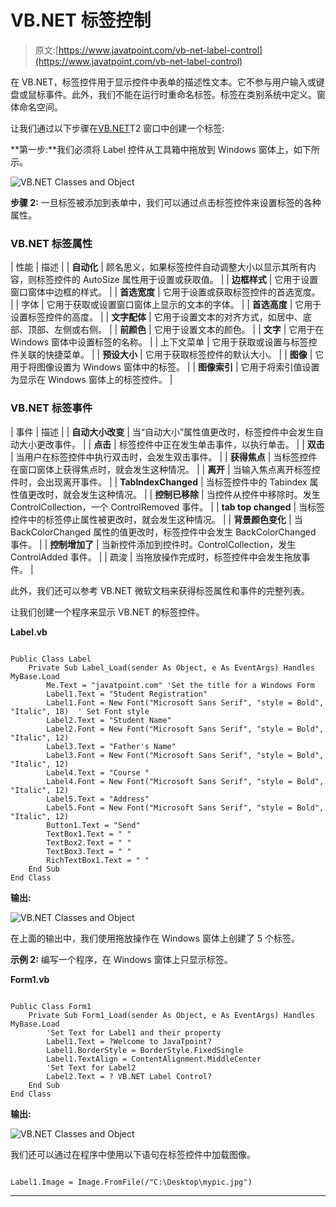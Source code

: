 # VB.NET 标签控制

> 原文:[https://www.javatpoint.com/vb-net-label-control](https://www.javatpoint.com/vb-net-label-control)

在 VB.NET，标签控件用于显示控件中表单的描述性文本。它不参与用户输入或键盘或鼠标事件。此外，我们不能在运行时重命名标签。标签在类别系统中定义。窗体命名空间。

让我们通过以下步骤在[VB.NET](https://www.javatpoint.com/vb-net)T2 窗口中创建一个标签:

**第一步:**我们必须将 Label 控件从工具箱中拖放到 Windows 窗体上，如下所示。

![VB.NET Classes and Object](../Images/a418c6c9b59b3f3c4e4d5df4ebc2f063.png)

**步骤 2:** 一旦标签被添加到表单中，我们可以通过点击标签控件来设置标签的各种属性。

### VB.NET 标签属性

| 性能 | 描述 |
| **自动化** | 顾名思义，如果标签控件自动调整大小以显示其所有内容，则标签控件的 AutoSize 属性用于设置或获取值。 |
| **边框样式** | 它用于设置窗口窗体中边框的样式。 |
| **首选宽度** | 它用于设置或获取标签控件的首选宽度。 |
| 字体 | 它用于获取或设置窗口窗体上显示的文本的字体。 |
| **首选高度** | 它用于设置标签控件的高度。 |
| **文字配体** | 它用于设置文本的对齐方式，如居中、底部、顶部、左侧或右侧。 |
| **前颜色** | 它用于设置文本的颜色。 |
| **文字** | 它用于在 Windows 窗体中设置标签的名称。 |
| 上下文菜单 | 它用于获取或设置与标签控件关联的快捷菜单。 |
| **预设大小** | 它用于获取标签控件的默认大小。 |
| **图像** | 它用于将图像设置为 Windows 窗体中的标签。 |
| **图像索引** | 它用于将索引值设置为显示在 Windows 窗体上的标签控件。 |

### VB.NET 标签事件

| 事件 | 描述 |
| **自动大小改变** | 当“自动大小”属性值更改时，标签控件中会发生自动大小更改事件。 |
| **点击** | 标签控件中正在发生单击事件，以执行单击。 |
| **双击** | 当用户在标签控件中执行双击时，会发生双击事件。 |
| **获得焦点** | 当标签控件在窗口窗体上获得焦点时，就会发生这种情况。 |
| **离开** | 当输入焦点离开标签控件时，会出现离开事件。 |
| **TabIndexChanged** | 当标签控件中的 Tabindex 属性值更改时，就会发生这种情况。 |
| **控制已移除** | 当控件从控件中移除时。发生 ControlCollection，一个 ControlRemoved 事件。 |
| **tab top changed** | 当标签控件中的标签停止属性被更改时，就会发生这种情况。 |
| **背景颜色变化** | 当 BackColorChanged 属性的值更改时，标签控件中会发生 BackColorChanged 事件。 |
| **控制增加了** | 当新控件添加到控件时。ControlCollection，发生 ControlAdded 事件。 |
| 疏浚 | 当拖放操作完成时，标签控件中会发生拖放事件。 |

此外，我们还可以参考 VB.NET 微软文档来获得标签属性和事件的完整列表。

让我们创建一个程序来显示 VB.NET 的标签控件。

**Label.vb**

```

Public Class Label
    Private Sub Label_Load(sender As Object, e As EventArgs) Handles MyBase.Load
        Me.Text = "javatpoint.com" 'Set the title for a Windows Form
        Label1.Text = "Student Registration"
        Label1.Font = New Font("Microsoft Sans Serif", "style = Bold", "Italic", 18)  ' Set Font style
        Label2.Text = "Student Name"
        Label2.Font = New Font("Microsoft Sans Serif", "style = Bold", "Italic", 12)
        Label3.Text = "Father's Name"
        Label3.Font = New Font("Microsoft Sans Serif", "style = Bold", "Italic", 12)
        Label4.Text = "Course "
        Label4.Font = New Font("Microsoft Sans Serif", "style = Bold", "Italic", 12)
        Label5.Text = "Address"
        Label5.Font = New Font("Microsoft Sans Serif", "style = Bold", "Italic", 12)
        Button1.Text = "Send"
        TextBox1.Text = " "
        TextBox2.Text = " "
        TextBox3.Text = " "
        RichTextBox1.Text = " "
    End Sub
End Class

```

**输出:**

![VB.NET Classes and Object](../Images/3c2377d8b1780f77c7aa53e4a4b46f70.png)

在上面的输出中，我们使用拖放操作在 Windows 窗体上创建了 5 个标签。

**示例 2:** 编写一个程序，在 Windows 窗体上只显示标签。

**Form1.vb**

```

Public Class Form1
    Private Sub Form1_Load(sender As Object, e As EventArgs) Handles MyBase.Load
        'Set Text for Label1 and their property
        Label1.Text = ?Welcome to JavaTpoint?
        Label1.BorderStyle = BorderStyle.FixedSingle
        Label1.TextAlign = ContentAlignment.MiddleCenter
        'Set Text for Label2
        Label2.Text = ? VB.NET Label Control?
    End Sub
End Class

```

**输出:**

![VB.NET Classes and Object](../Images/b890e2fe7169d76a77a7270576e175e5.png)

我们还可以通过在程序中使用以下语句在标签控件中加载图像。

```

Label1.Image = Image.FromFile(/"C:\Desktop\mypic.jpg")

```

* * *